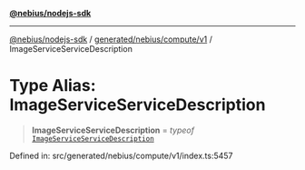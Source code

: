 [**@nebius/nodejs-sdk**](../../../../../README.md)

***

[@nebius/nodejs-sdk](../../../../../README.md) / [generated/nebius/compute/v1](../README.md) / ImageServiceServiceDescription

# Type Alias: ImageServiceServiceDescription

> **ImageServiceServiceDescription** = *typeof* [`ImageServiceServiceDescription`](../variables/ImageServiceServiceDescription.md)

Defined in: src/generated/nebius/compute/v1/index.ts:5457

